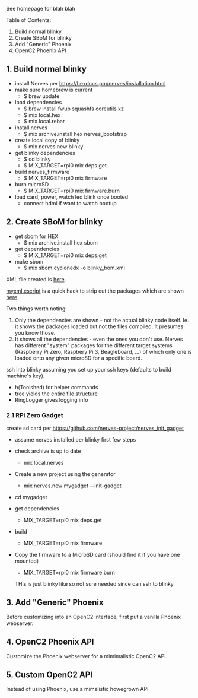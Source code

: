 See homepage for blah blah

Table of Contents:
1. Build normal blinky
2. Create SBoM for blinky
3. Add "Generic" Phoenix
4. OpenC2 Phoenix API

## 1. Build normal blinky

- install Nerves per https://hexdocs.pm/nerves/installation.html
- make sure homebrew is current
  * $ brew update
- load dependencies
  * $ brew install fwup squashfs coreutils xz
  * $ mix local.hex
  * $ mix local.rebar
- install nerves
  * $ mix archive.install hex nerves_bootstrap
- create local copy of blinky
  * $ mix nerves.new blinky
- get blinky dependencies
  * $ cd blinky
  * $ MIX_TARGET=rpi0 mix deps.get
- build nerves_firmware
  * $ MIX_TARGET=rpi0 mix firmware
- burn microSD
  * $ MIX_TARGET=rpi0 mix firmware.burn
- load card, power, watch led blink once booted
  * connect hdmi if want to watch bootup

## 2. Create SBoM for blinky
- get sbom for HEX
  * $ mix archive.install hex sbom
- get dependencies
  * $ MIX_TARGET=rpi0 mix deps.get
- make sbom
  * $ mix sbom.cyclonedx -o blinky_bom.xml

XML file created is [here](blinky_bom.xml).

[myxml.escript](myxml.escript) is a quick hack to strip out the packages
which are shown [here](blinky_pkglist.txt).

Two things worth noting:
1. Only the dependencies are shown - not the actual blinky code itself. Ie. it shows the packages loaded but not the files compiled. It presumes you know those.
2. It shows all the dependencies - even the ones you don't use. Nerves has different "system" packages for the different target systems (Raspberry Pi Zero, Raspbery Pi 3, Beagleboard, ...) of which only one is loaded onto any given microSD for a specific board.

ssh into blinky assuming you set up your ssh keys (defaults to build machine's key).
- h(Toolshed) for helper commands
- tree yields the [entire file structure](blinky-file-tree.txt)
- RingLogger gives logging info

### 2.1 RPi Zero Gadget
create sd card per https://github.com/nerves-project/nerves_init_gadget
- assume nerves installed per blinky first few steps
- check archive is up to date
  * mix local.nerves
- Create a new project using the generator
  * mix nerves.new mygadget --init-gadget
- cd mygadget
- get dependencies
  * MIX_TARGET=rpi0 mix deps.get
- build
  * MIX_TARGET=rpi0 mix firmware
- Copy the firmware to a MicroSD card (should find it if you have one mounted)
  * MIX_TARGET=rpi0 mix firmware.burn

  THis is just blinky like so not sure needed since can ssh to blinky




## 3. Add "Generic" Phoenix
Before customizing into an OpenC2 interface, first put a vanilla Phoenix webserver.

## 4. OpenC2 Phoenix API
Customize the Phoenix webserver for a mimimalistic OpenC2 API.

## 5. Custom OpenC2 API
Instead of using Phoenix, use a mimalistic howegrown API
